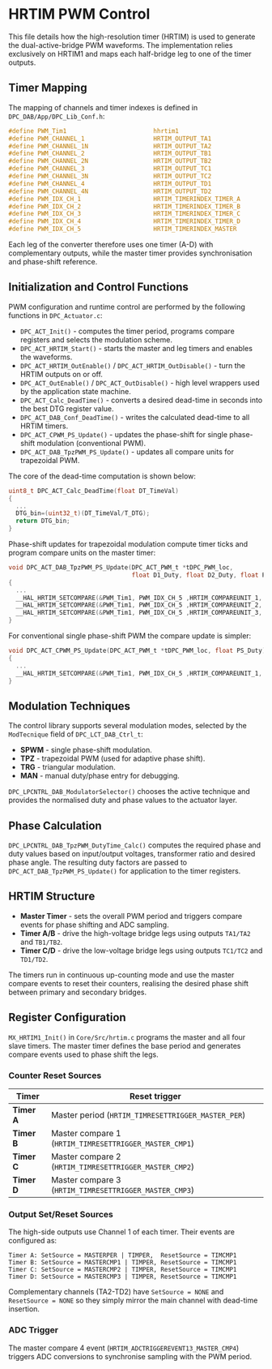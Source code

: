 # HRTIM PWM Control

This file details how the high-resolution timer (HRTIM) is used to generate the dual-active-bridge PWM waveforms. The implementation relies exclusively on HRTIM1 and maps each half-bridge leg to one of the timer outputs.

## Timer Mapping

The mapping of channels and timer indexes is defined in `DPC_DAB/App/DPC_Lib_Conf.h`:

```c
#define PWM_Tim1                        hhrtim1
#define PWM_CHANNEL_1                   HRTIM_OUTPUT_TA1
#define PWM_CHANNEL_1N                  HRTIM_OUTPUT_TA2
#define PWM_CHANNEL_2                   HRTIM_OUTPUT_TB1
#define PWM_CHANNEL_2N                  HRTIM_OUTPUT_TB2
#define PWM_CHANNEL_3                   HRTIM_OUTPUT_TC1
#define PWM_CHANNEL_3N                  HRTIM_OUTPUT_TC2
#define PWM_CHANNEL_4                   HRTIM_OUTPUT_TD1
#define PWM_CHANNEL_4N                  HRTIM_OUTPUT_TD2
#define PWM_IDX_CH_1                    HRTIM_TIMERINDEX_TIMER_A
#define PWM_IDX_CH_2                    HRTIM_TIMERINDEX_TIMER_B
#define PWM_IDX_CH_3                    HRTIM_TIMERINDEX_TIMER_C
#define PWM_IDX_CH_4                    HRTIM_TIMERINDEX_TIMER_D
#define PWM_IDX_CH_5                    HRTIM_TIMERINDEX_MASTER
```

Each leg of the converter therefore uses one timer (A-D) with complementary outputs, while the master timer provides synchronisation and phase-shift reference.

## Initialization and Control Functions

PWM configuration and runtime control are performed by the following functions in `DPC_Actuator.c`:

- `DPC_ACT_Init()` - computes the timer period, programs compare registers and selects the modulation scheme.
- `DPC_ACT_HRTIM_Start()` - starts the master and leg timers and enables the waveforms.
- `DPC_ACT_HRTIM_OutEnable()` / `DPC_ACT_HRTIM_OutDisable()` - turn the HRTIM outputs on or off.
- `DPC_ACT_OutEnable()` / `DPC_ACT_OutDisable()` - high level wrappers used by the application state machine.
- `DPC_ACT_Calc_DeadTime()` - converts a desired dead-time in seconds into the best DTG register value.
- `DPC_ACT_DAB_Conf_DeadTime()` - writes the calculated dead-time to all HRTIM timers.
- `DPC_ACT_CPWM_PS_Update()` - updates the phase-shift for single phase-shift modulation (conventional PWM).
- `DPC_ACT_DAB_TpzPWM_PS_Update()` - updates all compare units for trapezoidal PWM.

The core of the dead-time computation is shown below:

```c
uint8_t DPC_ACT_Calc_DeadTime(float DT_TimeVal)
{
  ...
  DTG_bin=(uint32_t)(DT_TimeVal/T_DTG);
  return DTG_bin;
}
```

Phase-shift updates for trapezoidal modulation compute timer ticks and program compare units on the master timer:

```c
void DPC_ACT_DAB_TpzPWM_PS_Update(DPC_ACT_PWM_t *tDPC_PWM_loc,
                                  float D1_Duty, float D2_Duty, float PS_Duty)
{
  ...
  __HAL_HRTIM_SETCOMPARE(&PWM_Tim1, PWM_IDX_CH_5 ,HRTIM_COMPAREUNIT_1, (uint32_t)(HB2_Timer_Tick));
  __HAL_HRTIM_SETCOMPARE(&PWM_Tim1, PWM_IDX_CH_5 ,HRTIM_COMPAREUNIT_2, (uint32_t)(HB3_Timer_Tick));
  __HAL_HRTIM_SETCOMPARE(&PWM_Tim1, PWM_IDX_CH_5 ,HRTIM_COMPAREUNIT_3, (uint32_t)(HB4_Timer_Tick));
}
```

For conventional single phase-shift PWM the compare update is simpler:

```c
void DPC_ACT_CPWM_PS_Update(DPC_ACT_PWM_t *tDPC_PWM_loc, float PS_Duty)
{
  ...
  __HAL_HRTIM_SETCOMPARE(&PWM_Tim1, PWM_IDX_CH_5 ,HRTIM_COMPAREUNIT_1, (uint32_t)(PS_Timer_Tick));
}
```

## Modulation Techniques

The control library supports several modulation modes, selected by the `ModTecnique` field of `DPC_LCT_DAB_Ctrl_t`:

- **SPWM** - single phase-shift modulation.
- **TPZ** - trapezoidal PWM (used for adaptive phase shift).
- **TRG** - triangular modulation.
- **MAN** - manual duty/phase entry for debugging.

`DPC_LPCNTRL_DAB_ModulatorSelector()` chooses the active technique and provides the normalised duty and phase values to the actuator layer.

## Phase Calculation

`DPC_LPCNTRL_DAB_TpzPWM_DutyTime_Calc()` computes the required phase and duty values based on input/output voltages, transformer ratio and desired phase angle. The resulting duty factors are passed to `DPC_ACT_DAB_TpzPWM_PS_Update()` for application to the timer registers.

## HRTIM Structure

- **Master Timer** - sets the overall PWM period and triggers compare events for phase shifting and ADC sampling.
- **Timer A/B** - drive the high-voltage bridge legs using outputs `TA1/TA2` and `TB1/TB2`.
- **Timer C/D** - drive the low-voltage bridge legs using outputs `TC1/TC2` and `TD1/TD2`.

The timers run in continuous up-counting mode and use the master compare events to reset their counters, realising the desired phase shift between primary and secondary bridges.


## Register Configuration

`MX_HRTIM1_Init()` in `Core/Src/hrtim.c` programs the master and all four slave timers. The master timer defines the base period and generates compare events used to phase shift the legs.

### Counter Reset Sources

| Timer | Reset trigger |
|-------|---------------|
| **Timer A** | Master period (`HRTIM_TIMRESETTRIGGER_MASTER_PER`) |
| **Timer B** | Master compare 1 (`HRTIM_TIMRESETTRIGGER_MASTER_CMP1`) |
| **Timer C** | Master compare 2 (`HRTIM_TIMRESETTRIGGER_MASTER_CMP2`) |
| **Timer D** | Master compare 3 (`HRTIM_TIMRESETTRIGGER_MASTER_CMP3`) |

### Output Set/Reset Sources

The high-side outputs use Channel 1 of each timer. Their events are configured as:

```
Timer A: SetSource = MASTERPER | TIMPER,  ResetSource = TIMCMP1
Timer B: SetSource = MASTERCMP1 | TIMPER, ResetSource = TIMCMP1
Timer C: SetSource = MASTERCMP2 | TIMPER, ResetSource = TIMCMP1
Timer D: SetSource = MASTERCMP3 | TIMPER, ResetSource = TIMCMP1
```

Complementary channels (TA2-TD2) have `SetSource = NONE` and `ResetSource = NONE` so they simply mirror the main channel with dead-time insertion.

### ADC Trigger

The master compare 4 event (`HRTIM_ADCTRIGGEREVENT13_MASTER_CMP4`) triggers ADC conversions to synchronise sampling with the PWM period.